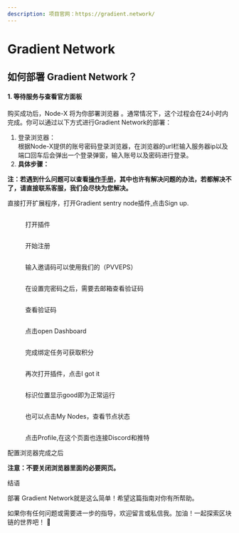 ```yaml
---
description: 项目官网：https://gradient.network/
---
```


# Gradient Network

## 如何部署  Gradient Network？

#### 1. 等待服务与查看官方面板

购买成功后，Node-X 将为你部署浏览器 。通常情况下，这个过程会在24小时内完成。你可以通过以下方式进行Gradient Network的部署：

1. 登录浏览器： \
   根据Node-X提供的账号密码登录浏览器，在浏览器的url栏输入服务器ip以及端口回车后会弹出一个登录弹窗，输入账号以及密码进行登录。
2. **具体步骤：**

**注：若遇到什么问题可以查看**[**操作手册**](https://docs.node-x.xyz/chan-pin-shou-ce/yi-jian-bu-shu/depin-gua-ji-zhuan-yong-liu-lan-qi/depin-liu-lan-qi-cao-zuo-shou-ce)**，其中也许有解决问题的办法，若都解决不了，请直接联系客服，我们会尽快为您解决。**

直接打开扩展程序，打开Gradient sentry node插件,点击Sign up.

<figure><img src="../../../../.gitbook/assets/微信图片_20241106192949.png" alt=""><figcaption><p>打开插件</p></figcaption></figure>

<figure><img src="../../../../.gitbook/assets/微信图片_20241106193019.png" alt=""><figcaption><p>开始注册</p></figcaption></figure>

<figure><img src="../../../../.gitbook/assets/微信图片_20241106193026.png" alt=""><figcaption><p>输入邀请码可以使用我们的（PVVEPS）</p></figcaption></figure>

<figure><img src="../../../../.gitbook/assets/微信图片_20241106193036.png" alt=""><figcaption><p>在设置完密码之后，需要去邮箱查看验证码</p></figcaption></figure>

<figure><img src="../../../../.gitbook/assets/微信图片_20241106193042.png" alt=""><figcaption><p>查看验证码</p></figcaption></figure>

<figure><img src="../../../../.gitbook/assets/微信图片_20241106193046.png" alt=""><figcaption><p>点击open Dashboard</p></figcaption></figure>

<figure><img src="../../../../.gitbook/assets/微信图片_20241106193051.png" alt=""><figcaption><p>完成绑定任务可获取积分</p></figcaption></figure>

<figure><img src="../../../../.gitbook/assets/微信图片_20241106193055.png" alt=""><figcaption><p>再次打开插件，点击I got it</p></figcaption></figure>

<figure><img src="../../../../.gitbook/assets/微信图片_20241106193100.png" alt=""><figcaption><p>标识位置显示good即为正常运行</p></figcaption></figure>

<figure><img src="../../../../.gitbook/assets/微信图片_20241106193104.png" alt=""><figcaption><p>也可以点击My Nodes，查看节点状态</p></figcaption></figure>

<figure><img src="../../../../.gitbook/assets/微信图片_20241107114518.png" alt=""><figcaption><p>点击Profile,在这个页面也连接Discord和推特</p></figcaption></figure>

配置浏览器完成之后

**注意：不要关闭浏览器里面的必要网页。**

结语

部署 Gradient Network就是这么简单！希望这篇指南对你有所帮助。

如果你有任何问题或需要进一步的指导，欢迎留言或私信我。加油！一起探索区块链的世界吧！ 🚀

